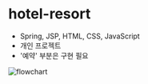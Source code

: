 # hotel-resort
- Spring, JSP, HTML, CSS, JavaScript
- 개인 프로젝트
- '예약' 부분은 구현 필요

![flowchart](https://github.com/inaemon/hotel-resort/assets/125636780/d00f9e33-52f9-4f4f-a967-0f91825630a0)
